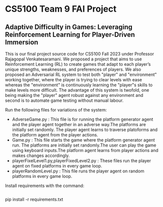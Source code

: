 # CS5100 Team 9 FAI Project

## Adaptive Difficulty in Games: Leveraging Reinforcement Learning for Player-Driven Immersion
This is our final project source code for CS5100 Fall 2023 under Professor Rajagopal Venkatesaramani. We proposed a project that aims to use Reinforcement Learning (RL) to create games that adapt to each player’s unique strengths, weaknesses, and preferences of players. We also proposed an Adversarial RL system to test both "player" and "environment" working together, where the player is trying to clear levels with
ease whereas the "environment" is continuously learning the "player"s skills to make levels more difficult. The advantage of this system is twofold, one being making the "player" agent robust against any environment and second is to automate game testing without manual labour.

Run the following files for variations of the system:
- AdverseGame.py : This file is for running the platform generator agent and the player agent together in an adverse way.The platforms are initially set randomly. The player agent learns to traverse platoforms and the platform agent from the player actions.
- Game.py : This file starts the game where the platform generator agent run. The platforms are initially set randomly.The user can play the game using keyboard inputs.The platform agent learns from player actions and makes changes accordingly.
- playerFixelLevel1.py,playerFixedLevel2.py : These files run the player agent on fixed platforms in every game loop.
- playerRandomLevel.py : This file runs the player agent on random platforms in every game loop.

Install requirements with the command:
```Install requirements with the command:
```
pip install -r requirements.txt


